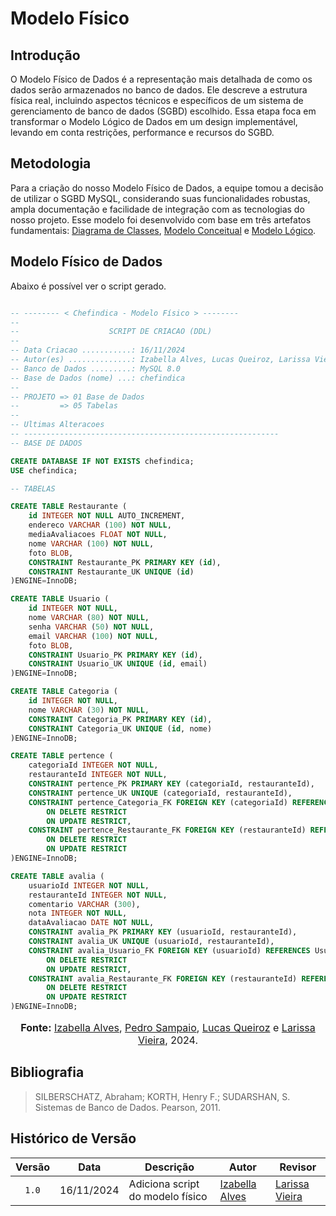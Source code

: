 # Modelo Físico

## Introdução

O Modelo Físico de Dados é a representação mais detalhada de como os dados serão armazenados no banco de dados. Ele descreve a estrutura física real, incluindo aspectos técnicos e específicos de um sistema de gerenciamento de banco de dados (SGBD) escolhido. Essa etapa foca em transformar o Modelo Lógico de Dados em um design implementável, levando em conta restrições, performance e recursos do SGBD.

## Metodologia

Para a criação do nosso Modelo Físico de Dados, a equipe tomou a decisão de utilizar o SGBD MySQL, considerando suas funcionalidades robustas, ampla documentação e facilidade de integração com as tecnologias do nosso projeto. Esse modelo foi desenvolvido com base em três artefatos fundamentais: [Diagrama de Classes](https://unbarqdsw2024-2.github.io/2024.2_G10_Recomendacao_Entrega_02/#/modelagem-estatica/diagrama-de-classes), [Modelo Conceitual](https://unbarqdsw2024-2.github.io/2024.2_G10_Recomendacao_Entrega_02/#/modelagem-dados/modelo-conceitual) e [Modelo Lógico](https://unbarqdsw2024-2.github.io/2024.2_G10_Recomendacao_Entrega_02/#/modelagem-dados/modelo-logico).

## Modelo Físico de Dados

Abaixo é possível ver o script gerado.

```sql

-- -------- < Chefindica - Modelo Físico > --------
--
--                    SCRIPT DE CRIACAO (DDL)
--
-- Data Criacao ...........: 16/11/2024
-- Autor(es) ..............: Izabella Alves, Lucas Queiroz, Larissa Vieira, Pedro Sampaio
-- Banco de Dados .........: MySQL 8.0
-- Base de Dados (nome) ...: chefindica
--
-- PROJETO => 01 Base de Dados
--         => 05 Tabelas
--        
-- Ultimas Alteracoes
-- ---------------------------------------------------------
-- BASE DE DADOS

CREATE DATABASE IF NOT EXISTS chefindica;
USE chefindica;

-- TABELAS

CREATE TABLE Restaurante (
    id INTEGER NOT NULL AUTO_INCREMENT,
    endereco VARCHAR (100) NOT NULL,
    mediaAvaliacoes FLOAT NOT NULL,
    nome VARCHAR (100) NOT NULL,
    foto BLOB,
    CONSTRAINT Restaurante_PK PRIMARY KEY (id),
    CONSTRAINT Restaurante_UK UNIQUE (id)
)ENGINE=InnoDB;

CREATE TABLE Usuario (
    id INTEGER NOT NULL,
    nome VARCHAR (80) NOT NULL,
    senha VARCHAR (50) NOT NULL,
    email VARCHAR (100) NOT NULL,
    foto BLOB,
    CONSTRAINT Usuario_PK PRIMARY KEY (id),
    CONSTRAINT Usuario_UK UNIQUE (id, email)
)ENGINE=InnoDB;

CREATE TABLE Categoria (
    id INTEGER NOT NULL,
    nome VARCHAR (30) NOT NULL,
    CONSTRAINT Categoria_PK PRIMARY KEY (id),
    CONSTRAINT Categoria_UK UNIQUE (id, nome)
)ENGINE=InnoDB;

CREATE TABLE pertence (
    categoriaId INTEGER NOT NULL,
    restauranteId INTEGER NOT NULL,
    CONSTRAINT pertence_PK PRIMARY KEY (categoriaId, restauranteId),
    CONSTRAINT pertence_UK UNIQUE (categoriaId, restauranteId),
    CONSTRAINT pertence_Categoria_FK FOREIGN KEY (categoriaId) REFERENCES Categoria (id)
		ON DELETE RESTRICT
        ON UPDATE RESTRICT,
    CONSTRAINT pertence_Restaurante_FK FOREIGN KEY (restauranteId) REFERENCES Restaurante (id)
		ON DELETE RESTRICT
        ON UPDATE RESTRICT
)ENGINE=InnoDB;

CREATE TABLE avalia (
    usuarioId INTEGER NOT NULL,
    restauranteId INTEGER NOT NULL,
    comentario VARCHAR (300),
    nota INTEGER NOT NULL,
    dataAvaliacao DATE NOT NULL,
    CONSTRAINT avalia_PK PRIMARY KEY (usuarioId, restauranteId),
    CONSTRAINT avalia_UK UNIQUE (usuarioId, restauranteId),
    CONSTRAINT avalia_Usuario_FK FOREIGN KEY (usuarioId) REFERENCES Usuario (id)
		ON DELETE RESTRICT
        ON UPDATE RESTRICT,
    CONSTRAINT avalia_Restaurante_FK FOREIGN KEY (restauranteId) REFERENCES Restaurante (id)
		ON DELETE RESTRICT
        ON UPDATE RESTRICT
)ENGINE=InnoDB;

```

<center>
<font size="3"><p style="text-align: center"><b>Fonte:</b> <a href="https://github.com/izabellaalves">Izabella Alves</a>, <a href="https://github.com/PedroSampaioDias">Pedro Sampaio</a>, <a href="https://github.com/lucasqueiroz23">Lucas Queiroz</a> e <a href="https://github.com/VieiraLaris">Larissa Vieira</a>, 2024.</p></font>
</center>

## Bibliografia
>
> SILBERSCHATZ, Abraham; KORTH, Henry F.; SUDARSHAN, S. Sistemas de Banco de Dados. Pearson, 2011.
>

## Histórico de Versão

| Versão | Data | Descrição | Autor | Revisor |
| :----: | ---- | --------- | ----- | ------- |
| `1.0`  |16/11/2024| Adiciona script do modelo físico | [Izabella Alves](https://github.com/izabellaalves) |[Larissa Vieira](https://github.com/VieiraLaris)  |